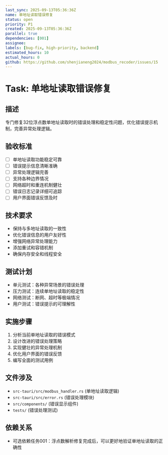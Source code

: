 ```yaml
---
last_sync: 2025-09-13T05:36:36Z
name: 单地址读取错误修复
status: open
priority: P1
created: 2025-09-13T05:36:36Z
parallel: true
dependencies: [001]
assignee: 
labels: [bug-fix, high-priority, backend]
estimated_hours: 10
actual_hours: 0
github: https://github.com/shenjianeng2024/modbus_recoder/issues/15
---
```


# Task: 单地址读取错误修复

## 描述
专门修复32位浮点数单地址读取时的错误处理和稳定性问题，优化错误提示机制，完善异常处理逻辑。

## 验收标准
- [ ] 单地址读取功能稳定可靠
- [ ] 错误提示信息清晰准确
- [ ] 异常处理逻辑完善
- [ ] 支持各种边界情况
- [ ] 网络超时和重连机制健壮
- [ ] 错误日志记录详细可追踪
- [ ] 用户界面错误反馈及时

## 技术要求
- 保持与多地址读取的一致性
- 优化错误信息的用户友好性
- 增强网络异常处理能力
- 添加重试和容错机制
- 确保内存安全和线程安全

## 测试计划
- 单元测试：各种异常场景的错误处理
- 压力测试：连续单地址读取的稳定性
- 网络测试：断网、超时等极端情况
- 用户测试：错误提示的可理解性

## 实施步骤
1. 分析当前单地址读取的错误模式
2. 设计改进的错误处理策略
3. 实现健壮的异常处理机制
4. 优化用户界面的错误反馈
5. 编写全面的测试用例

## 文件涉及
- `src-tauri/src/modbus_handler.rs` (单地址读取逻辑)
- `src-tauri/src/error.rs` (错误处理模块)
- `src/components/` (错误显示组件)
- `tests/` (错误处理测试)

## 依赖关系
- 可选依赖任务001：浮点数解析修复完成后，可以更好地验证单地址读取的正确性